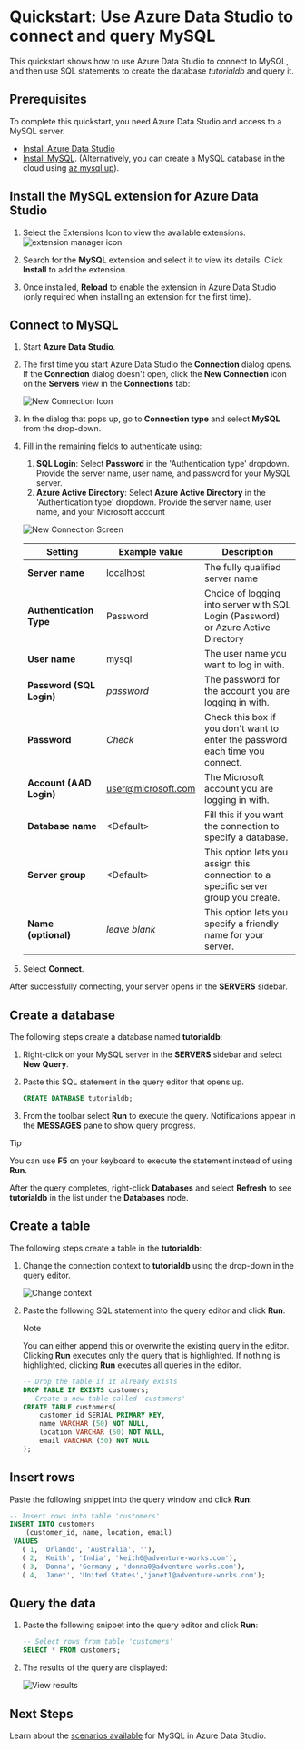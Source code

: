# Quickstart: Use Azure Data Studio to connect and query MySQL

This quickstart shows how to use Azure Data Studio to connect to MySQL, and then use SQL statements to create the database *tutorialdb* and query it.

## Prerequisites

To complete this quickstart, you need Azure Data Studio and access to a MySQL server.

- [Install Azure Data Studio]
- [Install MySQL]. (Alternatively, you can create a MySQL database in the cloud using [az mysql up]).

## Install the MySQL extension for Azure Data Studio
1. Select the Extensions Icon to view the available extensions.
   ![extension manager icon]

2. Search for the **MySQL** extension and select it to view its details. Click **Install** to add the extension.

3. Once installed, **Reload** to enable the extension in Azure Data Studio (only required when installing an extension for the first time).

## Connect to MySQL

1. Start **Azure Data Studio**.

2. The first time you start Azure Data Studio the **Connection** dialog opens. If the **Connection** dialog doesn't open, click the **New Connection** icon on the **Servers** view in the **Connections** tab:

   ![New Connection Icon]

3. In the dialog that pops up, go to **Connection type** and select **MySQL** from the drop-down.


4. Fill in the remaining fields to authenticate using:
   1) **SQL Login**: Select **Password** in the 'Authentication type' dropdown. Provide the server name, user name, and password for your MySQL server.
   2) **Azure Active Directory**: Select **Azure Active Directory** in the 'Authentication type' dropdown. Provide the server name, user name, and your Microsoft account

   ![New Connection Screen]

   | Setting       | Example value | Description |
   | ------------ | ------------------ | ------------------------------------------------- |
   | **Server name** | localhost | The fully qualified server name |
   | **Authentication Type** | Password | Choice of logging into server with SQL Login (Password) or Azure Active Directory |
   | **User name** | mysql | The user name you want to log in with. |
   | **Password (SQL Login)** | *password* | The password for the account you are logging in with. |
   | **Password** | *Check* | Check this box if you don't want to enter the password each time you connect. |
   | **Account (AAD Login)** | user@microsoft.com | The Microsoft account you are logging in with. |
   | **Database name** | \<Default\> | Fill this if you want the connection to specify a database. |
   | **Server group** | \<Default\> | This option lets you assign this connection to a specific server group you create. |
   | **Name (optional)** | *leave blank* | This option lets you specify a friendly name for your server. |

5. Select **Connect**.

After successfully connecting, your server opens in the **SERVERS** sidebar.


## Create a database

The following steps create a database named **tutorialdb**:

1. Right-click on your MySQL server in the **SERVERS** sidebar and select **New Query**.

2. Paste this SQL statement in the query editor that opens up.

   ```sql
   CREATE DATABASE tutorialdb;
   ```

3. From the toolbar select **Run** to execute the query. Notifications appear in the **MESSAGES** pane to show query progress.

>[!TIP]
> You can use **F5** on your keyboard to execute the statement instead of using **Run**.

After the query completes, right-click **Databases** and select **Refresh** to see **tutorialdb** in the list under the **Databases** node.


## Create a table

 The following steps create a table in the **tutorialdb**:

1. Change the connection context to **tutorialdb** using the drop-down in the query editor.

   ![Change context]

2. Paste the following SQL statement into the query editor and click **Run**.

   > [!NOTE]
   > You can either append this or overwrite the existing query in the editor. Clicking **Run** executes only the query that is highlighted. If nothing is highlighted, clicking **Run** executes all queries in the editor.

   ```sql
   -- Drop the table if it already exists
   DROP TABLE IF EXISTS customers;
   -- Create a new table called 'customers'
   CREATE TABLE customers(
       customer_id SERIAL PRIMARY KEY,
       name VARCHAR (50) NOT NULL,
       location VARCHAR (50) NOT NULL,
       email VARCHAR (50) NOT NULL
   );
   ```

## Insert rows

Paste the following snippet into the query window and click **Run**:

   ```sql
   -- Insert rows into table 'customers'
   INSERT INTO customers
       (customer_id, name, location, email)
    VALUES
      ( 1, 'Orlando', 'Australia', ''),
      ( 2, 'Keith', 'India', 'keith0@adventure-works.com'),
      ( 3, 'Donna', 'Germany', 'donna0@adventure-works.com'),
      ( 4, 'Janet', 'United States','janet1@adventure-works.com');
   ```

## Query the data

1. Paste the following snippet into the query editor and click **Run**:

   ```sql
   -- Select rows from table 'customers'
   SELECT * FROM customers;
   ```

2. The results of the query are displayed:

   ![View results]

## Next Steps

Learn about the [scenarios available] for MySQL in Azure Data Studio.

[Install Azure Data Studio]:https://docs.microsoft.com/en-us/sql/azure-data-studio/download-azure-data-studio
[Install MySQL]:https://dev.mysql.com/downloads/installer/
[az mysql up]: https://docs.microsoft.com/en-us/azure/mysql/quickstart-create-server-up-azure-cli
[scenarios available]:../README.md

[extension manager icon]:https://user-images.githubusercontent.com/20936410/88838718-d0640b00-d18e-11ea-9f63-226c8acd030e.png
[New Connection Icon]:https://user-images.githubusercontent.com/20936410/88839725-49b02d80-d190-11ea-8d51-5d57e551e888.png
[New Connection Screen]:https://user-images.githubusercontent.com/20936410/88841636-1327e200-d193-11ea-969b-0e0c977c6467.PNG
[Change Context]:https://user-images.githubusercontent.com/20936410/88843628-4ddf4980-d196-11ea-8ad0-485bda63cc06.png
[View Results]:https://user-images.githubusercontent.com/20936410/88843661-5afc3880-d196-11ea-892f-6f9f662f455a.png